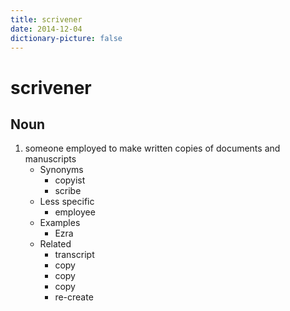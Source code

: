 ```yaml
---
title: scrivener
date: 2014-12-04
dictionary-picture: false
---
```


# scrivener


## Noun

1. someone employed to make written copies of documents and manuscripts
	- Synonyms
		- copyist
		- scribe
	- Less specific
		- employee
	- Examples
		- Ezra
	- Related
		- transcript
		- copy
		- copy
		- copy
		- re-create
